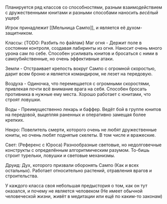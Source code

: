 Планируется ряд классов со способностями, разным взаимодействием с дружественными юнитами и разными способами наносить *весёлый* ущерб

Игрок принадлежит [[Мельница Сампо]], и является её духом-защитником.

Классы: {TODO: Разбить по файлам}
Маг огня - Держит поле в состоянии контроля, создавая лабиринты из огня. Наносит очень много урона сам по себе. Способен усиливать юнитов и бросаться с ними в самоубийственные, но очень эффективные атаки.

Земли - Отстраивает крепость вокруг Сампо с огромной скоростью, дарит всем броню и является командиром, не лезет на передовую.

Воздуха - Одиночка, что перемещается с огромными скоростями, привлекая почти всё внимание врага на себя. Способен бросать противника в нужные ему места. Хорошо работает с юнитами, что строят ловушки.

Воды - Преимущественно лекарь и баффер. Ведёт бой в группе юнитов на передовой, выцепляя раненных и оперативно замещая более крепких.

Некро: Повелитель смерти, которого очень не любят дружественные юниты, но очень любят поднятые скелеты. В том числе и вражеские.

Свет: (Референс с Юроса) Разнообразные световые, но недолговечные конструкты с определённым алгоритмическим разумом. То-бишь строит турельки, ловушки и световые механизмы.

Друид: Дух, которого призвали оборонять Сампо (Как и всех остальных). Работает относительно растений, отравления врагов и строительства.

У каждого класса своя небольшая предыстория о том, как он тут оказался, и почему не является человеком (Не имеет обычной человеческой жизни, живёт в медитации или ещё по каким-то законам)